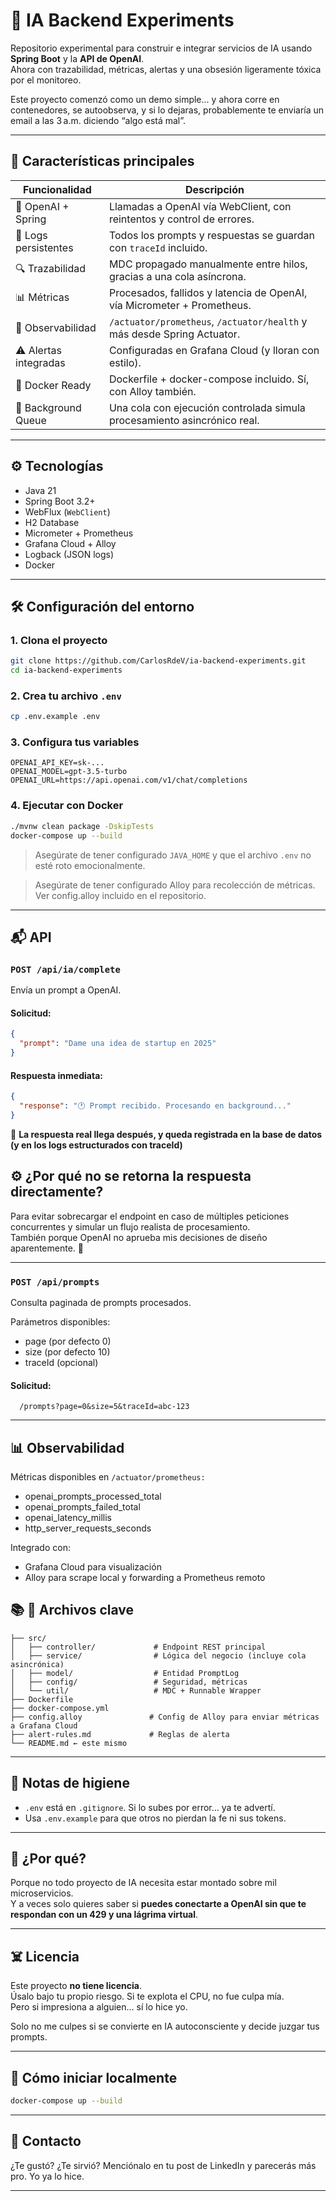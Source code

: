 # 🧠 IA Backend Experiments

Repositorio experimental para construir e integrar servicios de IA usando **Spring Boot** y la **API de OpenAI**.  
Ahora con trazabilidad, métricas, alertas y una obsesión ligeramente tóxica por el monitoreo.

Este proyecto comenzó como un demo simple... y ahora corre en contenedores, se autoobserva, y si lo dejaras, probablemente te enviaría un email a las 3 a.m. diciendo “algo está mal”.

---

## 🚀 Características principales

| Funcionalidad         | Descripción                                                                 |
|-----------------------|-----------------------------------------------------------------------------|
| 🧠 OpenAI + Spring     | Llamadas a OpenAI vía WebClient, con reintentos y control de errores.       |
| 🧾 Logs persistentes   | Todos los prompts y respuestas se guardan con `traceId` incluido.           |
| 🔍 Trazabilidad        | MDC propagado manualmente entre hilos, gracias a una cola asíncrona.        |
| 📊 Métricas            | Procesados, fallidos y latencia de OpenAI, vía Micrometer + Prometheus.     |
| 📡 Observabilidad      | `/actuator/prometheus`, `/actuator/health` y más desde Spring Actuator.     |
| ⚠️ Alertas integradas  | Configuradas en Grafana Cloud (y lloran con estilo).                        |
| 🧰 Docker Ready        | Dockerfile + docker-compose incluido. Sí, con Alloy también.                |
| 🔄 Background Queue    | Una cola con ejecución controlada simula procesamiento asincrónico real.   |

---

## ⚙️ Tecnologías

- Java 21
- Spring Boot 3.2+
- WebFlux (`WebClient`)
- H2 Database
- Micrometer + Prometheus
- Grafana Cloud + Alloy
- Logback (JSON logs)
- Docker

---

## 🛠️ Configuración del entorno

### 1. Clona el proyecto

```bash
git clone https://github.com/CarlosRdeV/ia-backend-experiments.git
cd ia-backend-experiments

```

### 2. Crea tu archivo `.env`

```bash
cp .env.example .env
```

### 3. Configura tus variables

```env
OPENAI_API_KEY=sk-...
OPENAI_MODEL=gpt-3.5-turbo
OPENAI_URL=https://api.openai.com/v1/chat/completions
```

### 4. Ejecutar con Docker


```bash
./mvnw clean package -DskipTests
docker-compose up --build
```

> Asegúrate de tener configurado `JAVA_HOME` y que el archivo `.env` no esté roto emocionalmente.

> Asegúrate de tener configurado Alloy para recolección de métricas.
Ver config.alloy incluido en el repositorio.
---

## 📬 API

### `POST /api/ia/complete`

Envía un prompt a OpenAI.  

#### Solicitud:

```json
{
  "prompt": "Dame una idea de startup en 2025"
}
```

#### Respuesta inmediata:

```json
{
  "response": "🕐 Prompt recibido. Procesando en background..."
}
```

📜 **La respuesta real llega después, y queda registrada en la base de datos (y en los logs estructurados con traceId)**

## ⚙️ ¿Por qué no se retorna la respuesta directamente?

Para evitar sobrecargar el endpoint en caso de múltiples peticiones concurrentes y simular un flujo realista de procesamiento.  
También porque OpenAI no aprueba mis decisiones de diseño aparentemente. 🥲

---

### `POST /api/prompts`

Consulta paginada de prompts procesados.

Parámetros disponibles:

- page (por defecto 0)
- size (por defecto 10)
- traceId (opcional)

#### Solicitud:

```
  /prompts?page=0&size=5&traceId=abc-123
```
---

## 📊 Observabilidad
Métricas disponibles en `/actuator/prometheus:`

- openai_prompts_processed_total
- openai_prompts_failed_total
- openai_latency_millis
- http_server_requests_seconds

Integrado con:

- Grafana Cloud para visualización
- Alloy para scrape local y forwarding a Prometheus remoto

## 📚 📁 Archivos clave

```
├── src/
│   ├── controller/             # Endpoint REST principal
│   ├── service/                # Lógica del negocio (incluye cola asincrónica)
│   ├── model/                  # Entidad PromptLog
│   ├── config/                 # Seguridad, métricas
│   └── util/                   # MDC + Runnable Wrapper
├── Dockerfile
├── docker-compose.yml
├── config.alloy               # Config de Alloy para enviar métricas a Grafana Cloud
├── alert-rules.md             # Reglas de alerta
└── README.md ← este mismo

```

---

## 🧼 Notas de higiene

- `.env` está en `.gitignore`. Si lo subes por error… ya te advertí.
- Usa `.env.example` para que otros no pierdan la fe ni sus tokens.

---

## 🔪 ¿Por qué?

Porque no todo proyecto de IA necesita estar montado sobre mil microservicios.  
Y a veces solo quieres saber si **puedes conectarte a OpenAI sin que te respondan con un 429 y una lágrima virtual**.

---

## ☠️ Licencia

Este proyecto **no tiene licencia**.  
Úsalo bajo tu propio riesgo. Si te explota el CPU, no fue culpa mía.  
Pero si impresiona a alguien... sí lo hice yo. 

Solo no me culpes si se convierte en IA autoconsciente y decide juzgar tus prompts.

---

## 🔧 Cómo iniciar localmente

```bash
docker-compose up --build
```

---

## 🤙 Contacto

¿Te gustó? ¿Te sirvió?
Menciónalo en tu post de LinkedIn y parecerás más pro.
Yo ya lo hice.

---

